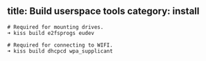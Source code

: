 
title: Build userspace tools
category: install
---

```
# Required for mounting drives.
➜ kiss build e2fsprogs eudev

# Required for connecting to WIFI.
➜ kiss build dhcpcd wpa_supplicant
```
